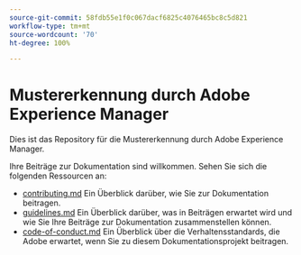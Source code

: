 ```yaml
---
source-git-commit: 58fdb55e1f0c067dacf6825c4076465bc8c5d821
workflow-type: tm+mt
source-wordcount: '70'
ht-degree: 100%

---
```

# Mustererkennung durch Adobe Experience Manager

Dies ist das Repository für die Mustererkennung durch Adobe Experience Manager.

Ihre Beiträge zur Dokumentation sind willkommen. Sehen Sie sich die folgenden Ressourcen an:

* [contributing.md](contributing.md) Ein Überblick darüber, wie Sie zur Dokumentation beitragen.
* [guidelines.md](guidelines.md) Ein Überblick darüber, was in Beiträgen erwartet wird und wie Sie Ihre Beiträge zur Dokumentation zusammenstellen können.
* [code-of-conduct.md](code-of-conduct.md) Ein Überblick über die Verhaltensstandards, die Adobe erwartet, wenn Sie zu diesem Dokumentationsprojekt beitragen.
